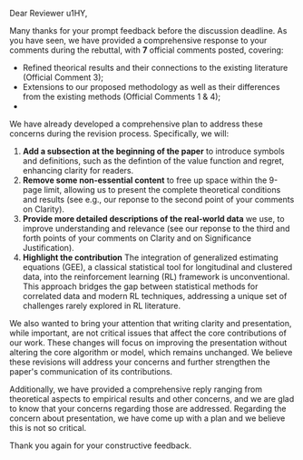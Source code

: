 Dear Reviewer u1HY,

Many thanks for your prompt feedback before the discussion deadline. As you have seen, we have provided a comprehensive response to your comments during the rebuttal, with **7** official comments posted, covering:  
* Refined theorical results and their connections to the existing literature (Official Comment 3); 
* Extensions to our proposed methodology as well as their differences from the existing methods (Official Comments 1 \& 4); 
* 

We have already developed a comprehensive plan to address these concerns during the revision process. Specifically, we will:

1. **Add a subsection at the beginning of the paper** to introduce symbols and definitions, such as the defintion of the value function and regret, enhancing clarity for readers.
2. **Remove some non-essential content** to free up space within the 9-page limit, allowing us to present the complete theoretical conditions and results (see e.g., our reponse to the second point of your comments on Clarity).
3. **Provide more detailed descriptions of the real-world data** we use, to improve understanding and relevance (see our reponse to the third and forth points of your comments on Clarity and on Significance Justification).
4. **Highlight the contribution** The integration of generalized estimating equations (GEE), a classical statistical tool for longitudinal and clustered data, into the reinforcement learning (RL) framework is unconventional. This approach bridges the gap between statistical methods for correlated data and modern RL techniques, addressing a unique set of challenges rarely explored in RL literature.

 
We also wanted to bring your attention that writing clarity and presentation, while important, are not critical issues that affect the core contributions of our work. These changes will focus on improving the presentation without altering the core algorithm or model, which remains unchanged. 
We believe these revisions will address your concerns and further strengthen the paper's communication of its contributions.

Additionally, we have provided a comprehensive reply ranging from theoretical aspects to empirical results and other concerns, and we are glad to know that your concerns regarding those are addressed. Regarding the concern about presentation, we have come up with a plan and we believe this is not so critical.

Thank you again for your constructive feedback.

